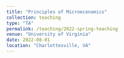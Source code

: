 ```yaml
---
title: "Principles of Microeconomics"
collection: teaching
type: "TA"
permalink: /teaching/2022-spring-teaching
venue: "University of Virginia"
date: 2022-08-01
location: "Charlottesville, VA"
---
```

